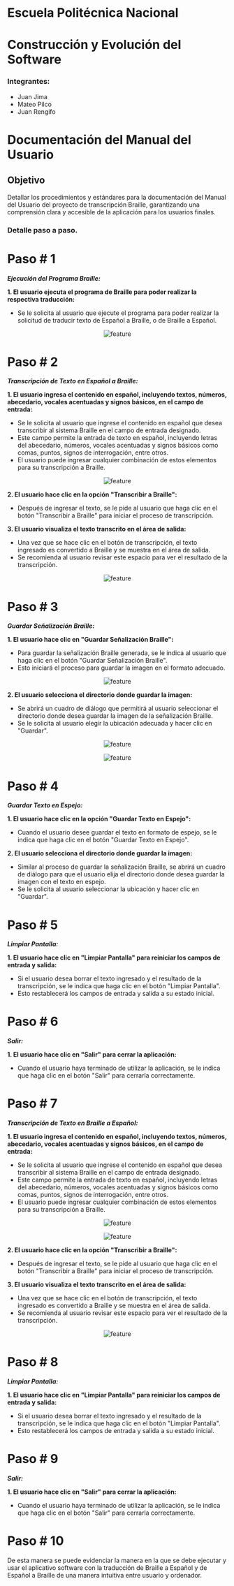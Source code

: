 # Escuela Politécnica Nacional
# Construcción y Evolución del Software

### Integrantes:
- Juan Jima
- Mateo Pilco
- Juan Rengifo

# Documentación del Manual del Usuario

## Objetivo

Detallar los procedimientos y estándares para la documentación del Manual del Usuario del proyecto de transcripción Braille, garantizando 
una comprensión clara y accesible de la aplicación para los usuarios finales.

### Detalle paso a paso.

# Paso # 1 
***Ejecución del Programa Braille:***

**1. El usuario ejecuta el programa de Braille para poder realizar la respectiva traducción:**
- Se le solicita al usuario que ejecute el programa para poder realizar la solicitud de traducir texto de Español a Braille, o de Braille a Español. 

<p align="center">
  <img src="https://github.com/SebasPM15/ProyectoIB_ConstruccionSW/blob/96a850de9b90e0ed6a3d4d3d6fdb91d56edfa3c9/imagenes/Imagenes_Manual_De_Usuario/Menu_General.png" alt="feature">
</p>

# Paso # 2 
***Transcripción de Texto en Español a Braille:***

**1. El usuario ingresa el contenido en español, incluyendo textos, números, abecedario, vocales acentuadas y signos básicos, en el campo de entrada:**
- Se le solicita al usuario que ingrese el contenido en español que desea transcribir al sistema Braille en el campo de entrada designado.
- Este campo permite la entrada de texto en español, incluyendo letras del abecedario, números, vocales acentuadas y signos básicos como comas, puntos, signos de interrogación, entre otros.
- El usuario puede ingresar cualquier combinación de estos elementos para su transcripción a Braille.

<p align="center">
  <img src="https://github.com/SebasPM15/ProyectoIB_ConstruccionSW/blob/96a850de9b90e0ed6a3d4d3d6fdb91d56edfa3c9/imagenes/Imagenes_Manual_De_Usuario/Espa%C3%B1ol_A_Braille.png" alt="feature">
</p>

**2. El usuario hace clic en la opción "Transcribir a Braille":** 
-	Después de ingresar el texto, se le pide al usuario que haga clic en el botón "Transcribir a Braille" para iniciar el proceso de transcripción.

**3. El usuario visualiza el texto transcrito en el área de salida:**
-	Una vez que se hace clic en el botón de transcripción, el texto ingresado es convertido a Braille y se muestra en el área de salida.
- Se recomienda al usuario revisar este espacio para ver el resultado de la transcripción.

<p align="center">
  <img src="https://github.com/SebasPM15/ProyectoIB_ConstruccionSW/blob/96a850de9b90e0ed6a3d4d3d6fdb91d56edfa3c9/imagenes/Imagenes_Manual_De_Usuario/Espa%C3%B1ol_A_Braille_Ejemplo.png" alt="feature">
</p>

# Paso # 3
***Guardar Señalización Braille:***

**1. El usuario hace clic en "Guardar Señalización Braille":** 
- Para guardar la señalización Braille generada, se le indica al usuario que haga clic en el botón "Guardar Señalización Braille".
- Esto iniciará el proceso para guardar la imagen en el formato adecuado.

<p align="center">
  <img src="https://github.com/SebasPM15/ProyectoIB_ConstruccionSW/blob/96a850de9b90e0ed6a3d4d3d6fdb91d56edfa3c9/imagenes/Imagenes_Manual_De_Usuario/Guardar_Se%C3%B1alizacion_Braille.png" alt="feature">
</p>

**2. El usuario selecciona el directorio donde guardar la imagen:**
- Se abrirá un cuadro de diálogo que permitirá al usuario seleccionar el directorio donde desea guardar la imagen de la señalización Braille.
- Se le solicita al usuario elegir la ubicación adecuada y hacer clic en "Guardar".

<p align="center">
  <img src="https://github.com/SebasPM15/ProyectoIB_ConstruccionSW/blob/96a850de9b90e0ed6a3d4d3d6fdb91d56edfa3c9/imagenes/Imagenes_Manual_De_Usuario/Guardar_Se%C3%B1alizacion_Braille_Exito.png" alt="feature">
</p>

<p align="center">
  <img src="https://github.com/SebasPM15/ProyectoIB_ConstruccionSW/blob/96a850de9b90e0ed6a3d4d3d6fdb91d56edfa3c9/imagenes/Imagenes_Manual_De_Usuario/Guardar_Se%C3%B1alizacion_Braille_Descargas.png" alt="feature">
</p>

# Paso # 4  
***Guardar Texto en Espejo:***

**1. El usuario hace clic en la opción "Guardar Texto en Espejo":** 
- Cuando el usuario desee guardar el texto en formato de espejo, se le indica que haga clic en el botón "Guardar Texto en Espejo".

**2. El usuario selecciona el directorio donde guardar la imagen:**
- Similar al proceso de guardar la señalización Braille, se abrirá un cuadro de diálogo para que el usuario elija el directorio donde desea guardar la imagen con el texto en espejo.
- Se le solicita al usuario seleccionar la ubicación y hacer clic en "Guardar".


# Paso # 5 
***Limpiar Pantalla:***

**1.	El usuario hace clic en "Limpiar Pantalla" para reiniciar los campos de entrada y salida:**

- Si el usuario desea borrar el texto ingresado y el resultado de la transcripción, se le indica que haga clic en el botón "Limpiar Pantalla".
- Esto restablecerá los campos de entrada y salida a su estado inicial.

# Paso # 6 
***Salir:***

**1. El usuario hace clic en "Salir" para cerrar la aplicación:**
- Cuando el usuario haya terminado de utilizar la aplicación, se le indica que haga clic en el botón "Salir" para cerrarla correctamente.

# Paso # 7 
***Transcripción de Texto en Braille a Español:***

**1. El usuario ingresa el contenido en español, incluyendo textos, números, abecedario, vocales acentuadas y signos básicos, en el campo de entrada:**
- Se le solicita al usuario que ingrese el contenido en español que desea transcribir al sistema Braille en el campo de entrada designado.
- Este campo permite la entrada de texto en español, incluyendo letras del abecedario, números, vocales acentuadas y signos básicos como comas, puntos, signos de interrogación, entre otros.
- El usuario puede ingresar cualquier combinación de estos elementos para su transcripción a Braille.

<p align="center">
  <img src="https://github.com/SebasPM15/ProyectoIB_ConstruccionSW/blob/96a850de9b90e0ed6a3d4d3d6fdb91d56edfa3c9/imagenes/Imagenes_Manual_De_Usuario/Interfaz_Braille_A_Espa%C3%B1ol.png" alt="feature">
</p>

<p align="center">
  <img src="https://github.com/SebasPM15/ProyectoIB_ConstruccionSW/blob/96a850de9b90e0ed6a3d4d3d6fdb91d56edfa3c9/imagenes/Imagenes_Manual_De_Usuario/Interfaz_Braille_A_Espa%C3%B1ol1.png" alt="feature">
</p>

**2. El usuario hace clic en la opción "Transcribir a Braille":** 
-	Después de ingresar el texto, se le pide al usuario que haga clic en el botón "Transcribir a Braille" para iniciar el proceso de transcripción.

**3. El usuario visualiza el texto transcrito en el área de salida:**
-	Una vez que se hace clic en el botón de transcripción, el texto ingresado es convertido a Braille y se muestra en el área de salida.
- Se recomienda al usuario revisar este espacio para ver el resultado de la transcripción.

<p align="center">
  <img src="https://github.com/SebasPM15/ProyectoIB_ConstruccionSW/blob/96a850de9b90e0ed6a3d4d3d6fdb91d56edfa3c9/imagenes/Imagenes_Manual_De_Usuario/Interfaz_Braille_A_Espa%C3%B1ol2.png" alt="feature">
</p>

# Paso # 8 
***Limpiar Pantalla:***

**1.	El usuario hace clic en "Limpiar Pantalla" para reiniciar los campos de entrada y salida:**

- Si el usuario desea borrar el texto ingresado y el resultado de la transcripción, se le indica que haga clic en el botón "Limpiar Pantalla".
- Esto restablecerá los campos de entrada y salida a su estado inicial.

# Paso # 9 
***Salir:***

**1. El usuario hace clic en "Salir" para cerrar la aplicación:**
- Cuando el usuario haya terminado de utilizar la aplicación, se le indica que haga clic en el botón "Salir" para cerrarla correctamente.

# Paso # 10

De esta manera se puede evidenciar la manera en la que se debe ejecutar y usar el aplicativo software con la traducción de Braille a Español y de Español
a Braille de una manera intuitiva entre usuario y ordenador.



